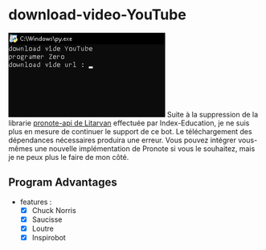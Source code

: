 # download-video-YouTube

![Bannière de Probote](b.png)
Suite à la suppression de la librarie [pronote-api de Litarvan](https://github.com/Litarvan/pronote-api) effectuée par Index-Education, je ne suis plus en mesure de continuer le support de ce bot. Le téléchargement des dépendances nécessaires produira une erreur. Vous pouvez intégrer vous-mêmes une nouvelle implémentation de Pronote si vous le souhaitez, mais je ne peux plus le faire de mon côté.


## Program Advantages
- features :
   * [X] Chuck Norris
   * [X] Saucisse
   * [X] Loutre
   * [X] Inspirobot
